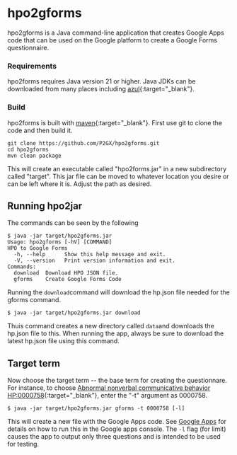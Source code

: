 # hpo2gforms


hpo2gforms is a Java command-line application that creates Google Apps code that can be used on the Google platform to create a Google Forms questionnaire.

### Requirements

hpo2forms requires Java version 21 or higher. Java JDKs can be downloaded from many places including [azul](https://www.azul.com/downloads/#zulu){:target="_blank"}.


### Build

hpo2forms is built with [maven](https://maven.apache.org/){:target="_blank"}. First use git to clone the code and then build it.

```
git clone https://github.com/P2GX/hpo2gforms.git
cd hpo2gforms
mvn clean package
```

This will create an executable called "hpo2forms.jar" in a new subdirectory called "target". This jar file can be moved to whatever location you desire or can be left where it is. Adjust the path as desired.


## Running hpo2jar

The commands can be seen by the following

```
$ java -jar target/hpo2gforms.jar 
Usage: hpo2gforms [-hV] [COMMAND]
HPO to Google Forms
  -h, --help      Show this help message and exit.
  -V, --version   Print version information and exit.
Commands:
  download  Download HPO JSON file.
  gforms    Create Google Forms Code
```

Running the ``download``command will download the hp.json file needed for the gforms command.

```
$ java -jar target/hpo2gforms.jar download
```

Thuis command creates a new directory called ``data``and downloads the hp.json file to this.
When running the app, always be sure to download the latest hp.json file using this command.

## Target term

Now choose the target term -- the base term for creating the questionnare. For instance, to choose
[Abnormal nonverbal communicative behavior HP:0000758](https://hpo.jax.org/browse/term/HP:0000758){:target="_blank"}, enter the "-t" argument as 0000758.

```
$ java -jar target/hpo2gforms.jar gforms -t 0000758 [-l]
```

This will create a new file with the Google Apps code. 
See [Google Apps](gapps.md) for details on how to run this in the Google apps console.
The ``-l`` flag (for limit) causes the app to output only three questions and is intended to be used for testing.
